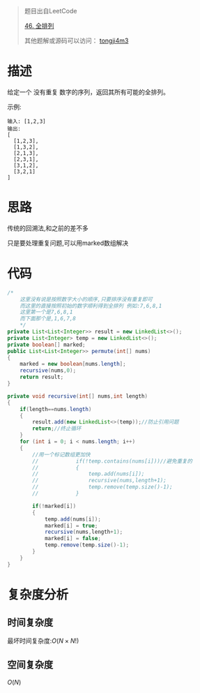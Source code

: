 > 题目出自LeetCode
>
>  [46. 全排列](https://leetcode-cn.com/problems/permutations/)
>
>  其他题解或源码可以访问： [tongji4m3](https://github.com/tongji4m3/LeetCode)



# 描述
给定一个 没有重复 数字的序列，返回其所有可能的全排列。

示例:

```
输入: [1,2,3]
输出:
[
  [1,2,3],
  [1,3,2],
  [2,1,3],
  [2,3,1],
  [3,1,2],
  [3,2,1]
]
```



# 思路

传统的回溯法,和之前的差不多

只是要处理重复问题,可以用marked数组解决




# 代码

```java
/*
    这里没有说是按照数字大小的顺序,只要排序没有重复即可
    而这里的直接按照初始的数字顺利得到全排列 例如:7,6,8,1
    这里第一个是7,6,8,1
    而下面那个是,1,6,7,8
    */
private List<List<Integer>> result = new LinkedList<>();
private List<Integer> temp = new LinkedList<>();
private boolean[] marked;
public List<List<Integer>> permute(int[] nums)
{
    marked = new boolean[nums.length];
    recursive(nums,0);
    return result;
}

private void recursive(int[] nums,int length)
{
    if(length==nums.length)
    {
        result.add(new LinkedList<>(temp));//防止引用问题
        return;//终止循环
    }
    for (int i = 0; i < nums.length; i++)
    {
        //用一个标记数组更加快
        //            if(!temp.contains(nums[i]))//避免重复的
        //            {
        //                temp.add(nums[i]);
        //                recursive(nums,length+1);
        //                temp.remove(temp.size()-1);
        //            }

        if(!marked[i])
        {
            temp.add(nums[i]);
            marked[i] = true;
            recursive(nums,length+1);
            marked[i] = false;
            temp.remove(temp.size()-1);
        }
    }
}
```



# 复杂度分析
## 时间复杂度

最坏时间复杂度:$O(N×N!)$

## 空间复杂度

$O(N)$